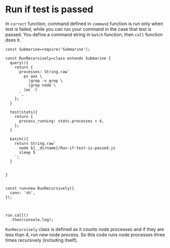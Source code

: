 # Run if test is passed

In `correct` function, command defined in `command` function is run only when test is failed, while you can run your command in the case that test is passed. You define a command string in `batch` function, then `call` function does it.
`

```
const Submarine=require('Submarine');

const RunRecursively=class extends Submarine {
  query(){
    return {
      processes: String.raw`
        ps aux \
          |grep -v grep \
          |grep node \
        |wc -l
      `,
    };
  }

  test(stats){
    return {
      process_running: stats.processes < 4, 
    };
  }

  batch(){
    return String.raw`
      node ${__dirname}/Run-if-test-is-passed.js
      sleep 5
    `;
  }
 

}


const run=new RunRecursively({
  conn: 'sh',
});
    


run.call()
  .then(console.log);
```



`RunRecursively` class is defined as it counts node processes and if they are less than 4, run new node process. So this code runs node processes three times recursively (including itself).



